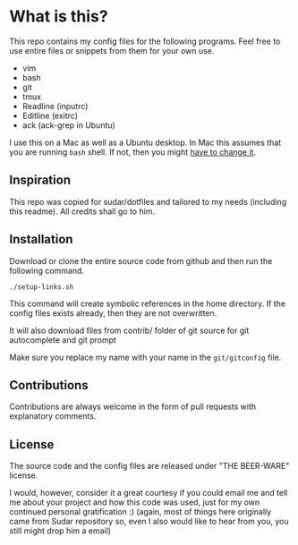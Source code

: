 What is this?
=================

This repo contains my config files for the following programs. Feel free to use entire files or snippets from them for your own use.

 - vim
 - bash
 - git
 - tmux 
 - Readline (inputrc)
 - Editline (exitrc)
 - ack (ack-grep in Ubuntu)

I use this on a Mac as well as a Ubuntu desktop. In Mac this assumes that you are running `bash` shell. If not, then you might [have to change it](http://hints.macworld.com/article.php?story=20071025221744166).

Inspiration
----------------
This repo was copied for sudar/dotfiles and tailored to my needs (including this readme). All credits shall go to him.

Installation
----------------

Download or clone the entire source code from github and then run the following command.

`./setup-links.sh`

This command will create symbolic references in the home directory. If the config files exists already, then they are not overwritten.

It will also download files from contrib/ folder of git source for git autocomplete and git prompt

Make sure you replace my name with your name in the `git/gitconfig` file.

Contributions
----------------
Contributions are always welcome in the form of pull requests with explanatory comments.

License
----------------

The source code and the config files are released under "THE BEER-WARE" license.

I would, however, consider it a great courtesy if you could email me and tell me about your project and how this code was used, just for my own continued personal gratification :)
(again, most of things here originally came from Sudar repository so, even I also would like to hear from you, you still might drop him a email)
